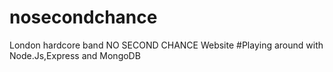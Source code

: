 # nosecondchance
London hardcore band NO SECOND CHANCE Website
#Playing around with Node.Js,Express and MongoDB

